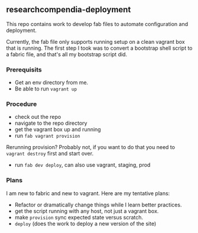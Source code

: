 ## researchcompendia-deployment

This repo contains work to develop fab files to automate configuration
and deployment.

Currently, the fab file only supports running setup on a clean vagrant
box that is running. The first step I took was to convert a bootstrap
shell script to a fabric file, and that's all my bootstrap script did.

### Prerequisits

* Get an env directory from me.
* Be able to run `vagrant up`

### Procedure

* check out the repo
* navigate to the repo directory
* get the vagrant box up and running
* run `fab vagrant provision` 

Rerunning provision? Probably not, if you want to do that you need to `vagrant destroy` first
and start over.

* run `fab dev deploy`, can also use vagrant, staging, prod

### Plans

I am new to fabric and new to vagrant. Here are my tentative plans:

* Refactor or dramatically change things while I learn better practices.
* get the script running with any host, not just a vagrant box.
* make `provision` sync expected state versus scratch.
* `deploy` (does the work to deploy a new version of the site)
